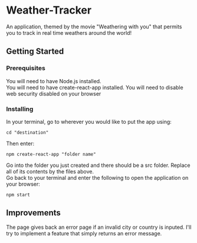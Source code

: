 # Weather-Tracker
An application, themed by the movie "Weathering with you" that permits you to track in real time weathers around the world!

## Getting Started
### Prerequisites
You will need to have Node.js installed. <br />
You will need to have create-react-app installed. 
You will need to disable web security disabled on your browser<br />

### Installing
In your terminal, go to wherever you would like to put the app using: <br />
```
cd "destination"
```
Then enter: <br />
```
npm create-react-app "folder name"
```
Go into the folder you just created and there should be a src folder. Replace all of its contents by the files above. <br />
Go back to your terminal and enter the following to open the application on your browser: <br />
```
npm start
```

## Improvements
The page gives back an error page if an invalid city or country is inputed. I'll try to implement a feature that simply returns an error message.
